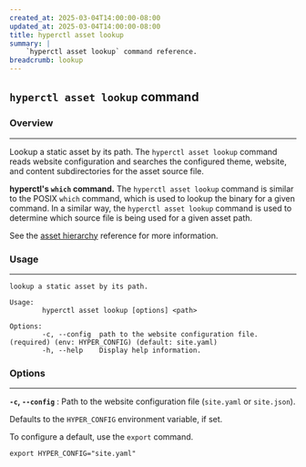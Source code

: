 ```yaml
---
created_at: 2025-03-04T14:00:00-08:00
updated_at: 2025-03-04T14:00:00-08:00
title: hyperctl asset lookup
summary: |
    `hyperctl asset lookup` command reference.
breadcrumb: lookup
---
```


## `hyperctl asset lookup` command

<auto-toc selectors='h3,h4,h5,h6,dl dt'></auto-toc>

### Overview
------------

Lookup a static asset by its path.
The `hyperctl asset lookup` command reads website configuration and searches the configured theme, website, and content subdirectories for the asset source file.

<doc-quote ht-block success>

**hyperctl's `which` command.** The `hyperctl asset lookup` command is similar to the POSIX `which` command, which is used to lookup the binary for a given command.
In a similar way, the `hyperctl asset lookup` command is used to determine which source file is being used for a given asset path.

See the [asset hierarchy] reference for more information.

</doc-quote>

### Usage
---------

```plaintext
lookup a static asset by its path.

Usage:
        hyperctl asset lookup [options] <path>

Options:
        -c, --config  path to the website configuration file. (required) (env: HYPER_CONFIG) (default: site.yaml)
        -h, --help    Display help information.
```

### Options
-----------

**`-c`, `--config`**
: Path to the website configuration file (`site.yaml` or `site.json`).

  Defaults to the `HYPER_CONFIG` environment variable, if set.

  To configure a default, use the `export` command.

  ```plaintext
  export HYPER_CONFIG="site.yaml"
  ```

<!-- Links -->
[`site.config.static_dir`]: /docs/reference/cms/website/#site-config
[asset hierarchy]: /docs/reference/cms/assets/#asset-hierarchy